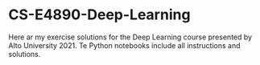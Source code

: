 # CS-E4890-Deep-Learning

Here ar my exercise solutions for the Deep Learning course presented by Alto University 2021. Te Python notebooks include all instructions and solutions.

